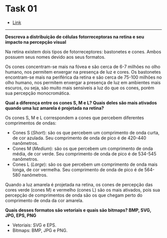 # Task 01

- [Link](http://www.dimap.ufrn.br/~rafaelbg/visionTasks.html)

----------

**Descreva a distribuição de células fotorreceptoras na retina e seu impacto na percepção visual**

Na retina existem dois tipos de fotorreceptores: bastonetes e cones. Ambos possuem seus nomes devido aos seus formatos.

Os cones concentram-se mais na fóvea e são cerca de 6-7 milhões no olho humano, nos permitem enxergar na presença de luz e cores. Os bastonetes encontram-se mais na periférica da retina e são cerca de 75-100 milhões no olho humano, nos permitem enxergar a presença de luz em ambientes mais escuros, ou seja, são muito mais sensiveis a luz do que os cones, porém sua percepção monocromática.

**Qual a diferença entre os cones S, M e L? Quais deles são mais ativados quando uma luz amarela é projetada na retina?**

Os cones S, M e L correspondem a cones que percebem diferentes comprimentos de ondas:
- Cones S (_Short_): são os que percebem um comprimento de onda curta, de cor azulada. Seu comprimento de onda de pico é de 420-440 nanômetros.
- Cones M (_Medium_): são os que percebem um comprimento de onda média, de cor verde. Seu comprimento de onda de pico é de 534-545 nanômetros.
- Cones L (_Large_): são os que percebem um comprimento de onda mais longa, de cor vermelha. Seu comprimento de onda de pico é de 564-580 nanômetros.

Quando a luz amarela é projetada na retina, os cones de percepção das cores verde (cones M) e vermelho (cones L) são os mais ativados, pois sua percepção de comprimentos de onda são os que chegam perto do comprimento de onda da cor amarela.

**Quais desses formatos são vetoriais e quais são bitmaps? BMP, SVG, JPG, EPS, PNG**

- Vetoriais: SVG e EPS.
- Bitmaps: BMP, JPG e PNG.
